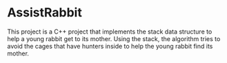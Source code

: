 # AssistRabbit
This project is a C++ project that implements the stack data structure to help a young rabbit get to its mother.
Using the stack, the algorithm tries to avoid the cages that have hunters inside to help the young rabbit find its mother.
